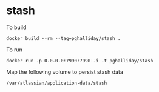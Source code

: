 # stash

To build

```
docker build --rm --tag=pghalliday/stash .
```

To run

```
docker run -p 0.0.0.0:7990:7990 -i -t pghalliday/stash
```

Map the following volume to persist stash data

```
/var/atlassian/application-data/stash 
```
